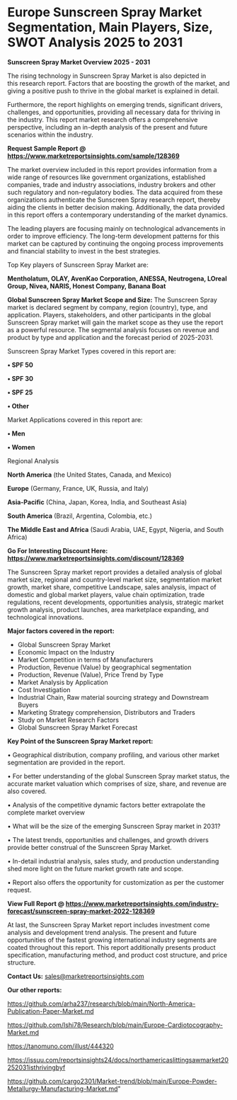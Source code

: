 # Europe Sunscreen Spray Market Segmentation, Main Players, Size, SWOT Analysis 2025 to 2031

<Strong> Sunscreen Spray Market Overview 2025 - 2031</strong>

The rising technology in Sunscreen Spray Market is also depicted in this research report. Factors that are boosting the growth of the market, and giving a positive push to thrive in the global market is explained in detail.

Furthermore, the report highlights on emerging trends, significant drivers, challenges, and opportunities, providing all necessary data for thriving in the industry. This report market research offers a comprehensive perspective, including an in-depth analysis of the present and future scenarios within the industry.

<strong>Request Sample Report @ <a href=https://www.marketreportsinsights.com/sample/128369>https://www.marketreportsinsights.com/sample/128369</a></strong>

The market overview included in this report provides information from a wide range of resources like government organizations, established companies, trade and industry associations, industry brokers and other such regulatory and non-regulatory bodies. The data acquired from these organizations authenticate the Sunscreen Spray research report, thereby aiding the clients in better decision making. Additionally, the data provided in this report offers a contemporary understanding of the market dynamics.

The leading players are focusing mainly on technological advancements in order to improve efficiency. The long-term development patterns for this market can be captured by continuing the ongoing process improvements and financial stability to invest in the best strategies.

Top Key players of Sunscreen Spray Market are:

<strong>Mentholatum, OLAY, AvenKao Corporation, ANESSA, Neutrogena, LOreal Group, Nivea, NARIS, Honest Company, Banana Boat</strong>

<strong><b>Global Sunscreen Spray Market Scope and Size:</b></strong>
The Sunscreen Spray market is declared segment by company, region (country), type, and application. Players, stakeholders, and other participants in the global Sunscreen Spray market will gain the market scope as they use the report as a powerful resource. The segmental analysis focuses on revenue and product by type and application and the forecast period of 2025-2031.

Sunscreen Spray Market Types covered in this report are:

<strong>• SPF 50

• SPF 30

• SPF 25

• Other</strong>

Market Applications covered in this report are:

<strong>• Men

• Women</strong> 

Regional Analysis

<strong>North America</strong> (the United States, Canada, and Mexico)

<strong>Europe</strong> (Germany, France, UK, Russia, and Italy)

<strong>Asia-Pacific</strong> (China, Japan, Korea, India, and Southeast Asia)

<strong>South America</strong> (Brazil, Argentina, Colombia, etc.)

<strong>The Middle East and Africa</strong> (Saudi Arabia, UAE, Egypt, Nigeria, and South Africa)

<strong>Go For Interesting Discount Here: <a href=https://www.marketreportsinsights.com/discount/128369>https://www.marketreportsinsights.com/discount/128369</a></strong>

The Sunscreen Spray market report provides a detailed analysis of global market size, regional and country-level market size, segmentation market growth, market share, competitive Landscape, sales analysis, impact of domestic and global market players, value chain optimization, trade regulations, recent developments, opportunities analysis, strategic market growth analysis, product launches, area marketplace expanding, and technological innovations.

<strong><b>Major factors covered in the report:</b></strong>
<ul>
  <li>Global Sunscreen Spray Market </li>
  <li>Economic Impact on the Industry</li>
  <li>Market Competition in terms of Manufacturers</li>
  <li>Production, Revenue (Value) by geographical segmentation</li>
  <li>Production, Revenue (Value), Price Trend by Type</li>
  <li>Market Analysis by Application</li>
  <li>Cost Investigation</li>
  <li>Industrial Chain, Raw material sourcing strategy and Downstream Buyers</li>
  <li>Marketing Strategy comprehension, Distributors and Traders</li>
  <li>Study on Market Research Factors</li>
  <li>Global Sunscreen Spray Market Forecast</li>
</ul>

<strong><b>Key Point of the Sunscreen Spray Market report:</b></strong>

• Geographical distribution, company profiling, and various other market segmentation are provided in the report.

• For better understanding of the global Sunscreen Spray market status, the accurate market valuation which comprises of size, share, and revenue are also covered.

• Analysis of the competitive dynamic factors better extrapolate the complete market overview

• What will be the size of the emerging Sunscreen Spray market in 2031?

• The latest trends, opportunities and challenges, and growth drivers provide better construal of the Sunscreen Spray Market.

• In-detail industrial analysis, sales study, and production understanding shed more light on the future market growth rate and scope.

• Report also offers the opportunity for customization as per the customer request.

<strong><b>View Full Report @ <a href=https://www.marketreportsinsights.com/industry-forecast/sunscreen-spray-market-2022-128369>https://www.marketreportsinsights.com/industry-forecast/sunscreen-spray-market-2022-128369</a></b></strong>


At last, the Sunscreen Spray Market report includes investment come analysis and development trend analysis. The present and future opportunities of the fastest growing international industry segments are coated throughout this report. This report additionally presents product specification, manufacturing method, and product cost structure, and price structure.

<strong>Contact Us:</strong>
sales@marketreportsinsights.com

<strong>Our other reports:</strong>

<a href=https://github.com/arha237/research/blob/main/North-America-Publication-Paper-Market.md>https://github.com/arha237/research/blob/main/North-America-Publication-Paper-Market.md</a>

<a href=https://github.com/Ishi78/Research/blob/main/Europe-Cardiotocography-Market.md>https://github.com/Ishi78/Research/blob/main/Europe-Cardiotocography-Market.md</a>

<a href=https://tanomuno.com/illust/444320>https://tanomuno.com/illust/444320</a>

<a href=https://issuu.com/reportsinsights24/docs/northamericaslittingsawmarket20252031isthrivingbyf>https://issuu.com/reportsinsights24/docs/northamericaslittingsawmarket20252031isthrivingbyf</a>

<a href=https://github.com/cargo2301/Market-trend/blob/main/Europe-Powder-Metallurgy-Manufacturing-Market.md>https://github.com/cargo2301/Market-trend/blob/main/Europe-Powder-Metallurgy-Manufacturing-Market.md</a>"
